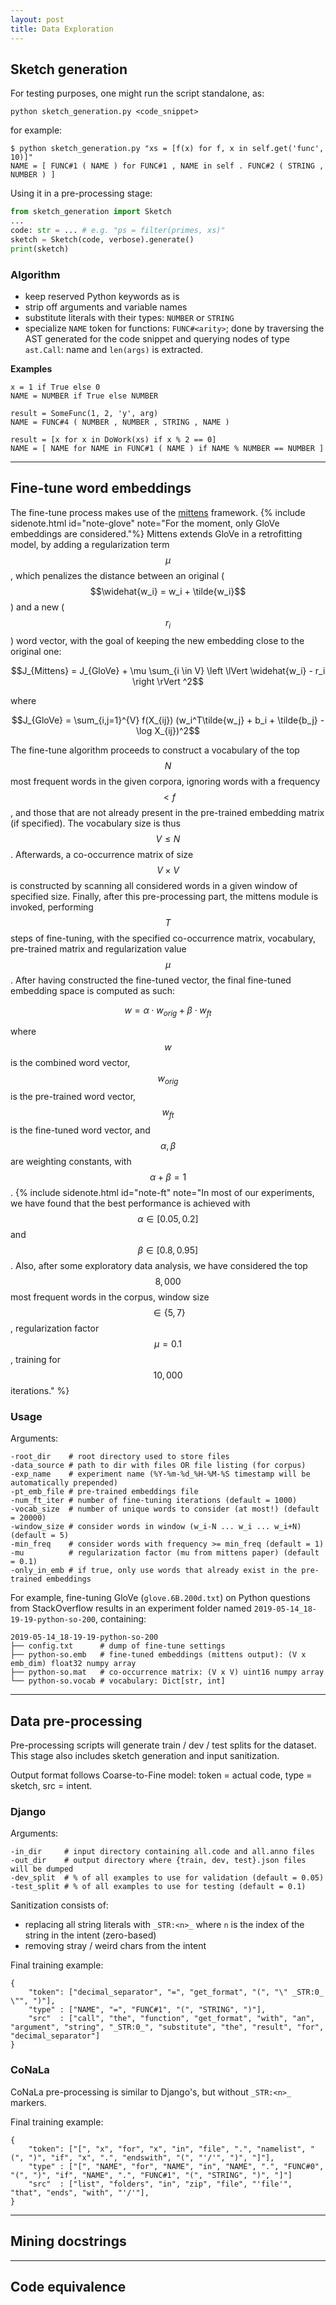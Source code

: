 ```yaml
---
layout: post
title: Data Exploration
---
```


## Sketch generation

For testing purposes, one might run the script standalone, as:

`python sketch_generation.py <code_snippet>`

for example:

```
$ python sketch_generation.py "xs = [f(x) for f, x in self.get('func', 10)]"
NAME = [ FUNC#1 ( NAME ) for FUNC#1 , NAME in self . FUNC#2 ( STRING , NUMBER ) ]
```

Using it in a pre-processing stage:

```python
from sketch_generation import Sketch
...
code: str = ... # e.g. "ps = filter(primes, xs)"
sketch = Sketch(code, verbose).generate()
print(sketch)
```

### Algorithm

- keep reserved Python keywords as is
- strip off arguments and variable names
- substitute literals with their types: `NUMBER` or `STRING`
- specialize `NAME` token for functions: `FUNC#<arity>`; done by traversing the AST generated for the code snippet and querying nodes of type `ast.Call`: name and `len(args)` is extracted.

**Examples**

```
x = 1 if True else 0
NAME = NUMBER if True else NUMBER

result = SomeFunc(1, 2, 'y', arg)
NAME = FUNC#4 ( NUMBER , NUMBER , STRING , NAME )

result = [x for x in DoWork(xs) if x % 2 == 0]
NAME = [ NAME for NAME in FUNC#1 ( NAME ) if NAME % NUMBER == NUMBER ]
```

---

## Fine-tune word embeddings

The fine-tune process makes use of the [mittens](https://github.com/roamanalytics/mittens) framework.
{% include sidenote.html id="note-glove" note="For the moment, only GloVe embeddings are considered."%}
Mittens extends GloVe in a retrofitting model, by adding a regularization term $$\mu$$, which penalizes the distance between
an original ($$\widehat{w_i} = w_i + \tilde{w_i}$$) and a new ($$r_i$$) word vector,
with the goal of keeping the new embedding close to the original one:

$$J_{Mittens} = J_{GloVe} + \mu \sum_{i \in V} \left \lVert \widehat{w_i} - r_i \right \rVert ^2$$

where

$$J_{GloVe} = \sum_{i,j=1}^{V} f(X_{ij}) (w_i^T\tilde{w_j} + b_i + \tilde{b_j} - \log X_{ij})^2$$

The fine-tune algorithm proceeds to construct a vocabulary of the top $$N$$ most frequent words in the given corpora,
ignoring words with a frequency $$< f$$, and those that are not already present in the pre-trained embedding matrix (if specified).
The vocabulary size is thus $$V \leq N$$. Afterwards, a co-occurrence matrix of size $$V \times V$$ is constructed by scanning all considered words in a given window of specified size.
Finally, after this pre-processing part, the mittens module is invoked, performing $$T$$ steps of fine-tuning, with the specified co-occurrence matrix, vocabulary, pre-trained matrix and regularization value $$\mu$$.
After having constructed the fine-tuned vector, the final fine-tuned embedding space is computed as such:

$$w = \alpha \cdot w_{orig} + \beta \cdot w_{ft}$$

where $$w$$ is the combined word vector, $$w_{orig}$$ is the pre-trained word vector, $$w_{ft}$$ is the fine-tuned word vector, and $$\alpha, \beta$$ are weighting constants, with $$\alpha + \beta = 1$$.
{% include sidenote.html id="note-ft" note="In most of our experiments, we have found that the best performance is achieved with $$\alpha \in [0.05, 0.2]$$ and $$\beta \in [0.8, 0.95]$$. Also, after some exploratory data analysis, we have considered the top $$8,000$$ most frequent words in the corpus, window size $$\in \{5, 7\}$$, regularization factor $$\mu = 0.1$$, training for $$10,000$$ iterations." %}

### Usage

Arguments:

```
-root_dir    # root directory used to store files
-data_source # path to dir with files OR file listing (for corpus)
-exp_name    # experiment name (%Y-%m-%d_%H-%M-%S timestamp will be automatically prepended)
-pt_emb_file # pre-trained embeddings file
-num_ft_iter # number of fine-tuning iterations (default = 1000)
-vocab_size  # number of unique words to consider (at most!) (default = 20000)
-window_size # consider words in window (w_i-N ... w_i ... w_i+N) (default = 5)
-min_freq    # consider words with frequency >= min_freq (default = 1)
-mu          # regularization factor (mu from mittens paper) (default = 0.1)
-only_in_emb # if true, only use words that already exist in the pre-trained embeddings
```

For example, fine-tuning GloVe (`glove.6B.200d.txt`) on Python questions from StackOverflow results in an experiment
folder named `2019-05-14_18-19-19-python-so-200`, containing:

```
2019-05-14_18-19-19-python-so-200
├── config.txt      # dump of fine-tune settings
├── python-so.emb   # fine-tuned embeddings (mittens output): (V x emb_dim) float32 numpy array
├── python-so.mat   # co-occurrence matrix: (V x V) uint16 numpy array
└── python-so.vocab # vocabulary: Dict[str, int]
```

---

## Data pre-processing

Pre-processing scripts will generate train / dev / test splits for the dataset.
This stage also includes sketch generation and input sanitization.

Output format follows Coarse-to-Fine model: token = actual code, type = sketch, src = intent.

### Django

Arguments:
```
-in_dir     # input directory containing all.code and all.anno files
-out_dir    # output directory where {train, dev, test}.json files will be dumped
-dev_split  # % of all examples to use for validation (default = 0.05)
-test_split # % of all examples to use for testing (default = 0.1)
```

Sanitization consists of:
- replacing all string literals with `_STR:<n>_` where `n` is the index of the string in the intent (zero-based)
- removing stray / weird chars from the intent

Final training example:
```
{
    "token": ["decimal_separator", "=", "get_format", "(", "\" _STR:0_ \"", ")"],
    "type" : ["NAME", "=", "FUNC#1", "(", "STRING", ")"],
    "src"  : ["call", "the", "function", "get_format", "with", "an", "argument", "string", "_STR:0_", "substitute", "the", "result", "for", "decimal_separator"]
}

```

### CoNaLa

CoNaLa pre-processing is similar to Django's, but without `_STR:<n>_` markers.

Final training example:
```
{
    "token": ["[", "x", "for", "x", "in", "file", ".", "namelist", "(", ")", "if", "x", ".", "endswith", "(", "'/'", ")", "]"],
    "type" : ["[", "NAME", "for", "NAME", "in", "NAME", ".", "FUNC#0", "(", ")", "if", "NAME", ".", "FUNC#1", "(", "STRING", ")", "]"]
    "src"  : ["list", "folders", "in", "zip", "file", "'file'", "that", "ends", "with", "'/'"],
}
```

---

## Mining docstrings

---

## Code equivalence
